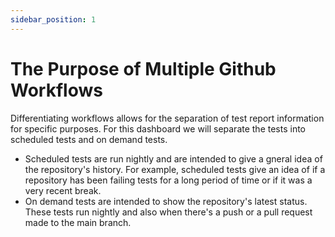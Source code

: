 ```yaml
---
sidebar_position: 1
---
```


# The Purpose of Multiple Github Workflows

Differentiating workflows allows for the separation of test report information for specific purposes. For this dashboard we will separate the tests into scheduled tests and on demand tests.

- Scheduled tests are run nightly and are intended to give a gneral idea of the repository's history. For example,  scheduled tests give an idea of if a repository has been failing tests for a long period of time or if it was a very recent break.
- On demand tests are intended to show the repository's latest status. These tests run nightly and also when there's a push or a pull request made to the main branch.
